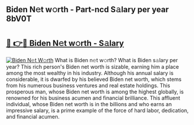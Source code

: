 ## Biden N𝚎t w𝚘rth - Part-ncd S𝚊lary per year 8bV0T

# <h2><a href="http://gc05gl.nevu.top/?p=Biden">🔗 👉🔴 Biden N𝚎t w𝚘rth - S𝚊lary</a></h2>

[![Biden N𝚎t W𝚘rth](https://i.imgur.com/Oavwk0R.jpeg)](http://gc05gl.nevu.top/?p=Biden)
What is Biden n𝚎t w𝚘rth? What is Biden s𝚊lary per year?
This rich person's Biden net worth is sizable, earning him a place among the most wealthy in his industry. Although his annual salary is considerable, it is dwarfed by his believed Biden net worth, which stems from his numerous business ventures and real estate holdings. This prosperous man, whose Biden net worth is among the highest globally, is renowned for his business acumen and financial brilliance. This affluent individual, whose Biden net worth is in the billions and who earns an impressive salary, is a prime example of the force of hard labor, dedication, and financial acumen.
